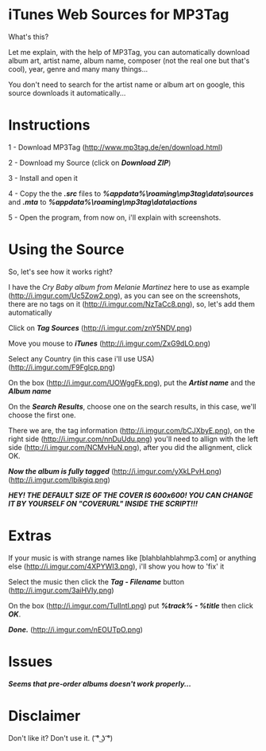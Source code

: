# iTunes Web Sources for MP3Tag
What's this?

Let me explain, with the help of MP3Tag, you can automatically download album art, artist name, album name, composer (not the real one but that's cool), year, genre and many many things...

You don't need to search for the artist name or album art on google, this source downloads it automatically...

# Instructions

1 - Download MP3Tag (http://www.mp3tag.de/en/download.html)

2 - Download my Source (click on ***Download ZIP***)

3 - Install and open it

4 - Copy the the ***.src*** files to ***%appdata%\roaming\mp3tag\data\sources*** and ***.mta*** to ***%appdata%\roaming\mp3tag\data\actions***

5 - Open the program, from now on, i'll explain with screenshots.

# Using the Source

So, let's see how it works right?

I have the _Cry Baby album from Melanie Martinez_ here to use as example (http://i.imgur.com/Uc5Zow2.png), as you can see on the screenshots, there are no tags on it (http://i.imgur.com/NzTaCc8.png), so, let's add them automatically

Click on ***Tag Sources*** (http://i.imgur.com/znY5NDV.png)

Move you mouse to ***iTunes*** (http://i.imgur.com/ZxG9dLO.png)

Select any Country (in this case i'll use USA) (http://i.imgur.com/F9Fglcp.png)

On the box (http://i.imgur.com/UOWggFk.png), put the ***Artist name*** and the ***Album name***

On the ***Search Results***, choose one on the search results, in this case, we'll choose the first one.

There we are, the tag information (http://i.imgur.com/bCJXbyE.png), on the right side (http://i.imgur.com/nnDuUdu.png) you'll need to allign with the left side (http://i.imgur.com/NCMvHuN.png), after you did the allignment, click OK.

***Now the album is fully tagged*** (http://i.imgur.com/yXkLPvH.png) (http://i.imgur.com/lbikgiq.png)

***HEY! THE DEFAULT SIZE OF THE COVER IS 600x600! YOU CAN CHANGE IT BY YOURSELF ON "COVERURL" INSIDE THE SCRIPT!!!***

# Extras

If your music is with strange names like [blahblahblahmp3.com] or anything else (http://i.imgur.com/4XPYWI3.png), i'll show you how to 'fix' it

Select the music then click the ***Tag - Filename*** button (http://i.imgur.com/3aiHVIy.png)

On the box (http://i.imgur.com/TuIIntI.png) put ***%track% - %title*** then click ***OK***.

***Done.*** (http://i.imgur.com/nEOUTpO.png)

# Issues

***Seems that pre-order albums doesn't work properly...***

# Disclaimer 

Don't like it? Don't use it. ( ͡° ͜ʖ ͡°)




